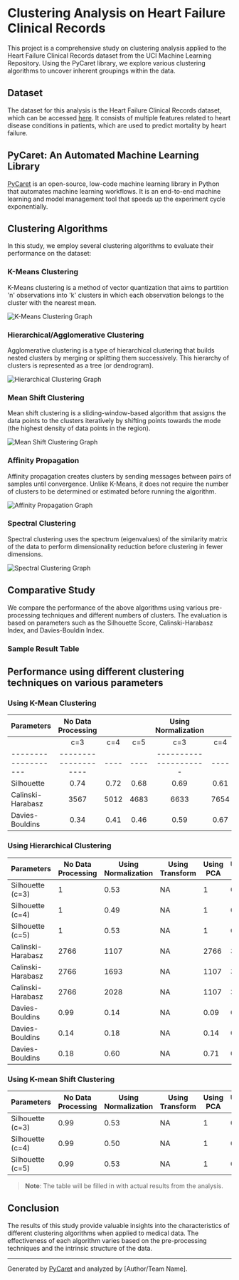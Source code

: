 # Clustering Analysis on Heart Failure Clinical Records

This project is a comprehensive study on clustering analysis applied to the Heart Failure Clinical Records dataset from the UCI Machine Learning Repository. Using the PyCaret library, we explore various clustering algorithms to uncover inherent groupings within the data.

## Dataset

The dataset for this analysis is the Heart Failure Clinical Records dataset, which can be accessed [here](https://archive.ics.uci.edu/ml/datasets/Heart+failure+clinical+records). It consists of multiple features related to heart disease conditions in patients, which are used to predict mortality by heart failure.

## PyCaret: An Automated Machine Learning Library

[PyCaret](https://pycaret.org/) is an open-source, low-code machine learning library in Python that automates machine learning workflows. It is an end-to-end machine learning and model management tool that speeds up the experiment cycle exponentially.

## Clustering Algorithms

In this study, we employ several clustering algorithms to evaluate their performance on the dataset:

### K-Means Clustering

K-Means clustering is a method of vector quantization that aims to partition 'n' observations into 'k' clusters in which each observation belongs to the cluster with the nearest mean.

![K-Means Clustering Graph](path_to_kmeans_graph)

### Hierarchical/Agglomerative Clustering

Agglomerative clustering is a type of hierarchical clustering that builds nested clusters by merging or splitting them successively. This hierarchy of clusters is represented as a tree (or dendrogram).

![Hierarchical Clustering Graph](path_to_hierarchical_graph)

### Mean Shift Clustering

Mean shift clustering is a sliding-window-based algorithm that assigns the data points to the clusters iteratively by shifting points towards the mode (the highest density of data points in the region).

![Mean Shift Clustering Graph](path_to_meanshift_graph)

### Affinity Propagation

Affinity propagation creates clusters by sending messages between pairs of samples until convergence. Unlike K-Means, it does not require the number of clusters to be determined or estimated before running the algorithm.

![Affinity Propagation Graph](path_to_affinity_graph)

### Spectral Clustering

Spectral clustering uses the spectrum (eigenvalues) of the similarity matrix of the data to perform dimensionality reduction before clustering in fewer dimensions.

![Spectral Clustering Graph](path_to_spectral_graph)

## Comparative Study

We compare the performance of the above algorithms using various pre-processing techniques and different numbers of clusters. The evaluation is based on parameters such as the Silhouette Score, Calinski-Harabasz Index, and Davies-Bouldin Index.

### Sample Result Table

## Performance using different clustering techniques on various parameters

### Using K-Mean Clustering

| Parameters        | No Data Processing | | | Using Normalization | | | Using Transform | | | Using PCA | | | Using T+N | | | T+N+PCA | | |
|-------------------|:------------------:|:--:|:--:|:--------------------:|:--:|:--:|:---------------:|:--:|:--:|:---------:|:--:|:--:|:-------:|:--:|:--:|:-------:|:--:|:--:|
|                   | c=3                | c=4 | c=5 | c=3                 | c=4 | c=5 | c=3             | c=4 | c=5 | c=3      | c=4 | c=5 | c=3    | c=4 | c=5 | c=3    | c=4 | c=5 |
|-------------------|--------------------|----|----|---------------------|----|----|-----------------|----|----|-----------|----|----|---------|----|----|---------|----|----|
| Silhouette        | 0.74               | 0.72 | 0.68 | 0.69                | 0.61 | 0.55 | NA              | NA  | NA  | 1         | 1    | 1    | 0.54    | 0.43 | 0.35 | 0.54    | 0.44 | 0.36 |
| Calinski-Harabasz | 3567               | 5012 | 4683 | 6633                | 7654 | 7999 | NA              | NA  | NA  | 5294      | 7207 | 1110 | 1109    | 1245 | 1152 | 1190    | 1290 | 1202 |
| Davies-Bouldins   | 0.34               | 0.41 | 0.46 | 0.59                | 0.67 | 0.77 | NA              | NA  | NA  | 0.39      | 0.41 | 0.63 | 0.63    | 0.77 | 0.95 | 0.62    | 0.75 | 0.92 |


### Using Hierarchical Clustering

| Parameters       | No Data Processing | Using Normalization | Using Transform | Using PCA | Using T+N | T+N+PCA |
|------------------|--------------------|---------------------|-----------------|-----------|-----------|---------|
| Silhouette (c=3) | 1                  | 0.53                | NA              | 1         | 0.56      | 0.48    |
| Silhouette (c=4) | 1                  | 0.49                | NA              | 1         | 0.47      | 0.48    |
| Silhouette (c=5) | 1                  | 0.53                | NA              | 1         | 0.48      | 0.48    |
| Calinski-Harabasz| 2766               | 1107                | NA              | 2766      | 3797      | 3598    |
| Calinski-Harabasz| 2766               | 1693                | NA              | 1107      | 3598      | 3329    |
| Calinski-Harabasz| 2766               | 2028                | NA              | 1107      | 3598      | 3867    |
| Davies-Bouldins  | 0.99               | 0.14                | NA              | 0.09      | 0.57      | 0.71    |
| Davies-Bouldins  | 0.14               | 0.18                | NA              | 0.14      | 0.72      | 0.77    |
| Davies-Bouldins  | 0.18               | 0.60                | NA              | 0.71      | 0.78      | 0.77    |

### Using K-mean Shift Clustering

| Parameters       | No Data Processing | Using Normalization | Using Transform | Using PCA | Using T+N | T+N+PCA |
|------------------|--------------------|---------------------|-----------------|-----------|-----------|---------|
| Silhouette (c=3) | 0.99               | 0.53                | NA              | 1         | 0.56      | 0.48    |
| Silhouette (c=4) | 0.99               | 0.50                | NA              | 1         | 0.47      | 0.48    |
| Silhouette (c=5) | 0.99               | 0.53                | NA              | 1         | 0.48


> **Note**: The table will be filled in with actual results from the analysis.

## Conclusion

The results of this study provide valuable insights into the characteristics of different clustering algorithms when applied to medical data. The effectiveness of each algorithm varies based on the pre-processing techniques and the intrinsic structure of the data.

---
Generated by [PyCaret](https://pycaret.org/) and analyzed by [Author/Team Name].
